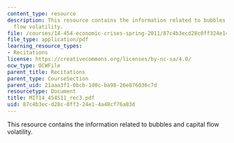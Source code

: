 ```yaml
---
content_type: resource
description: This resource contains the information related to bubbles and capital
  flow volatility.
file: /courses/14-454-economic-crises-spring-2011/87c4b3ecd28c0ff324e14a48cf76a83d_MIT14_454S11_rec3.pdf
file_type: application/pdf
learning_resource_types:
- Recitations
license: https://creativecommons.org/licenses/by-nc-sa/4.0/
ocw_type: OCWFile
parent_title: Recitations
parent_type: CourseSection
parent_uid: 21aaa3f1-0bcb-1d0c-ba98-26e876036c7d
resourcetype: Document
title: MIT14_454S11_rec3.pdf
uid: 87c4b3ec-d28c-0ff3-24e1-4a48cf76a83d
---
```

This resource contains the information related to bubbles and capital flow volatility.